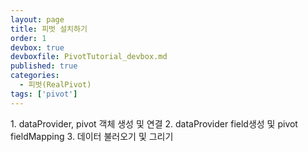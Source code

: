 ```yaml
---
layout: page
title: 피벗 설치하기
order: 1
devbox: true
devboxfile: PivotTutorial_devbox.md
published: true
categories:
  - 피벗(RealPivot)
tags: ['pivot']
---
```


<link rel="stylesheet" type="text/css" href="/lib/realpivot/realpivot_eval.0.9.0/css/default_blue.css">
<link rel="stylesheet" type="text/css" href="/lib/css/pivot_demo.css">
<script type="text/javascript" src="/lib/jquery/jquery-1.11.2.min.js"></script>
<script type="text/javascript" src="/lib/realgrid/realgridjs-lic.js"></script>  
<script type="text/javascript" src="/lib/realgrid/realgridjs_eval.1.1.27/realgridjs_eval.1.1.27.min.js"></script>
<script type="text/javascript" src="/lib/realgrid/realgridjs_eval.1.1.27/realgridjs-api.1.1.27.js"></script>
<script type="text/javascript" src="/lib/realpivot/realpivot_eval.1.0.0/messages/realpivot-messages.js"></script>
<script type="text/javascript" src="/lib/realpivot/realpivot_eval.1.0.0/realpivot_eval.1.0.0.min.js"></script>

<a class="btn primary small round lowercase" id="btnStep1">1. dataProvider, pivot 객체 생성 및 연결</a>
<a class="btn primary small round lowercase" id="btnStep2">2. dataProvider field생성 및 pivot fieldMapping</a>
<a class="btn primary small round lowercase" id="btnStep3">3. 데이터 불러오기 및 그리기</a>
<!--
<a class="btn primary small round lowercase" id="btnStep4">4. pivot 그리기</a>
-->
<div id="realpivot" style="width:100%;height:500px;"></div>

<script>
var dataProvider;
var pivot;
var step = 1;

$('#btnStep2').hide();
$('#btnStep3').hide();
$('#btnStep4').hide();

$('#btnStep1').click(function() {
  if(step == 1){
    dataProvider = new RealGridJS.LocalDataProvider();
    pivot = new RealPivot("realpivot");
    pivot.setOptions({header:{menuButtonVisible:false,setupButtonVisible:false}})
    pivot.setDataProvider(dataProvider);
    pivot.drawView();
    $("#btnStep1").css("background-color","silver");
    $('#btnStep2').show();
    step++
  }else {
    alert("STEP" + step + "을 진행해 주세요.")
  }
});

$('#btnStep2').click(function() {
  if(step == 2){
    var fields = [{
        fieldName:"국산/수입"
    },{
        fieldName:"국가"
    },{
        fieldName:"브랜드번호"
    },{
        fieldName:"브랜드명"
    },{
        fieldName:"모델번호"
    },{
        fieldName:"모델명"
    },{
        fieldName:"색상번호"
    },{
        fieldName:"색상"
    },{
        fieldName:"판매날짜",
        dataType:"datetime",
        datetimeFormat:"yyyy-MM-dd"
    },{
        fieldName:"판매수량",
        dataType:"number"
    },{
        fieldName:"차량가격",
        dataType:"number"
    },{
        fieldName:"차종"
    },{
        fieldName:"연료"
    }];

    dataProvider.setFields(fields);

    pivot.setFieldMapping([{
        name: "국가",
        sourceField: "국가",
        valueEnable: false
    },{
        name: "브랜드명",
        sourceField: "브랜드명",
        valueEnable: false
    },{
        name: "판매분기",
        sourceField: "판매날짜",
        dateType:"quarter",
        fieldHeader:"판매분기",
        displayFormat: "${value}사분기",
        summaryFormat: "요약",
        valueEnable: false
    },{
        name: "판매년도",
        sourceField: "판매날짜",
        dateType: "year",
        fieldHeader: "판매년도",
        displayFormat: "${value}년도",
        summaryFormat: "요약",
        valueEnable: false
    },{
        name: "판매월",
        sourceField: "판매날짜",
        dateType: "month",
        fieldHeader: "판매월",
        displayFormat: "${value}월",
        summaryFormat: "요약",
        valueEnable: false
    },{
        name: "판매일",
        sourceField: "판매날짜",
        dateType: "day",
        fieldHeader: "판매일",
        displayFormat: "${value}일",
        summaryFormat: "요약",
        valueEnable: false
    },{
        name: "판매주",
        sourceField: "판매날짜",
        dateType: "weekofmonth",
        fieldHeader: "판매월주차",
        displayFormat: "${value}주차",
        summaryFormat: "요약",
        valueEnable: false
    },{
        name: "half",
        sourceField: "판매날짜",
        dateType: "half",
        fieldHeader: "판매반기",
        displayFormat: "${value}주",
        summaryFormat: "요약",
        valueEnable: false
    },{
        name: "weekofyear",
        sourceField: "판매날짜",
        dateType: "weekofyear",
        fieldHeader: "판매연주차",
        displayFormat: "${value}주",
        summaryFormat: "요약",
        valueEnable: false
    },{
        name: "판매수량",
        sourceField: "판매수량",
        numberFormat:"#,##0",
        labelEnable: false
    },{
        name: "차량가격",
        sourceField: "차량가격",
        numberFormat:"#,##0",
        labelEnable: false
    },{
        name:"차종",
        sourceField:"차종",
        valueEnable: false
    },{
        name:"연료",
        sourceField:"연료",
        valueEnable: false
    }]);

    pivot.setPivotFields({
        columns: ["판매분기","판매월"],
        rows: ["브랜드명","차종"],
        values: [{
            name: "차량가격",
            expression: "sum"
        }, {
            name: "판매수량",
            expression: "sum"
        }]
    });


    pivot.drawView();
    $("#btnStep2").css("background-color","silver");
    $('#btnStep3').show();
    step++
  }else {
    alert("STEP" + step + "을 진행해 주세요.")
  }
});

$('#btnStep3').click(function() {    
  if(step == 3){
    $.ajax({
        url: "/resource/data/pivotDataSet.json",
        success: function (data) {
            dataProvider.fillJsonData(data,{count:5000});
            $(".realpivot-title-menu").css("display","inline-block")
            $(".realpivot-title-setup").css("display","inline-block")
        },
        complete: function(data){
          $("#btnStep3").css("background-color","silver");
          //$('#btnStep4').show();
          //step++
        }
    });
  }
  /*else {
    alert("STEP" + step + "을 진행해 주세요.")
  }
  */
});
/*
$('#btnStep4').click(function() {
    pivot.drawView();
    $(".realpivot-title-menu").css("display","inline-block")
    $(".realpivot-title-setup").css("display","inline-block")
});
*/

</script>